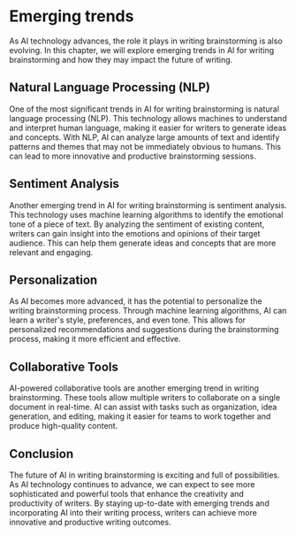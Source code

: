 Emerging trends
=================================================================

As AI technology advances, the role it plays in writing brainstorming is also evolving. In this chapter, we will explore emerging trends in AI for writing brainstorming and how they may impact the future of writing.

Natural Language Processing (NLP)
---------------------------------

One of the most significant trends in AI for writing brainstorming is natural language processing (NLP). This technology allows machines to understand and interpret human language, making it easier for writers to generate ideas and concepts. With NLP, AI can analyze large amounts of text and identify patterns and themes that may not be immediately obvious to humans. This can lead to more innovative and productive brainstorming sessions.

Sentiment Analysis
------------------

Another emerging trend in AI for writing brainstorming is sentiment analysis. This technology uses machine learning algorithms to identify the emotional tone of a piece of text. By analyzing the sentiment of existing content, writers can gain insight into the emotions and opinions of their target audience. This can help them generate ideas and concepts that are more relevant and engaging.

Personalization
---------------

As AI becomes more advanced, it has the potential to personalize the writing brainstorming process. Through machine learning algorithms, AI can learn a writer's style, preferences, and even tone. This allows for personalized recommendations and suggestions during the brainstorming process, making it more efficient and effective.

Collaborative Tools
-------------------

AI-powered collaborative tools are another emerging trend in writing brainstorming. These tools allow multiple writers to collaborate on a single document in real-time. AI can assist with tasks such as organization, idea generation, and editing, making it easier for teams to work together and produce high-quality content.

Conclusion
----------

The future of AI in writing brainstorming is exciting and full of possibilities. As AI technology continues to advance, we can expect to see more sophisticated and powerful tools that enhance the creativity and productivity of writers. By staying up-to-date with emerging trends and incorporating AI into their writing process, writers can achieve more innovative and productive writing outcomes.
